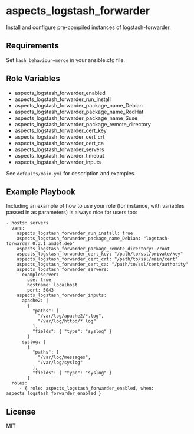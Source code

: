 aspects_logstash_forwarder
=========

Install and configure pre-compiled instances of logstash-forwarder.

Requirements
------------

Set ```hash_behaviour=merge``` in your ansible.cfg file.

Role Variables
--------------

* aspects_logstash_forwarder_enabled
* aspects_logstash_forwarder_run_install
* aspects_logstash_forwarder_package_name_Debian
* aspects_logstash_forwarder_package_name_RedHat
* aspects_logstash_forwarder_package_name_Suse
* aspects_logstash_forwarder_package_remote_directory
* aspects_logstash_forwarder_cert_key
* aspects_logstash_forwarder_cert_crt
* aspects_logstash_forwarder_cert_ca
* aspects_logstash_forwarder_servers
* aspects_logstash_forwarder_timeout
* aspects_logstash_forwarder_inputs

See ```defaults/main.yml``` for description and examples.


Example Playbook
----------------

Including an example of how to use your role (for instance, with variables passed in as parameters) is always nice for users too:

    - hosts: servers
      vars:
        aspects_logstash_forwarder_run_install: true
        aspects_logstash_forwarder_package_name_Debian: "logstash-forwarder_0.3.1_amd64.deb"
        aspects_logstash_forwarder_package_remote_directory: /root
        aspects_logstash_forwarder_cert_key: "/path/to/ssl/private/key"
        aspects_logstash_forwarder_cert_crt: "/path/to/ssl/main/cert"
        aspects_logstash_forwarder_cert_ca: "/path/to/ssl/cert/authority"
        aspects_logstash_forwarder_servers:
          exampleserver:
            use: true
            hostname: localhost
            port: 5043
        aspects_logstash_forwarder_inputs:
          apache2: |
            {
              "paths": [
                "/var/log/apache2/*.log",
                "/var/log/httpd/*.log"
              ],
              "fields": { "type": "syslog" }
            }
          syslog: |
            {
              "paths": [
                "/var/log/messages",
                "/var/log/syslog"
              ],
              "fields": { "type": "syslog" }
            }
      roles:
         - { role: aspects_logstash_forwarder_enabled, when: aspects_logstash_forwarder_enabled }

License
-------

MIT